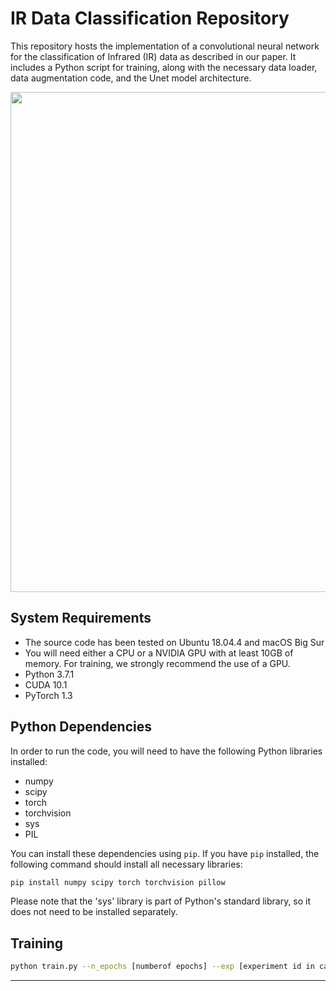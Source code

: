 

# IR Data Classification Repository

This repository hosts the implementation of a convolutional neural network for the classification of Infrared (IR) data as described in our paper. It includes a Python script for training, along with the necessary data loader, data augmentation code, and the Unet model architecture.

<img src="fig/PT2_Figure 4.png" width="800px"/>

## System Requirements
- The source code has been tested on Ubuntu 18.04.4 and macOS Big Sur
- You will need either a CPU or a NVIDIA GPU with at least 10GB of memory. For training, we strongly recommend the use of a GPU.
- Python 3.7.1 
- CUDA 10.1
- PyTorch 1.3

## Python Dependencies
In order to run the code, you will need to have the following Python libraries installed:

- numpy
- scipy
- torch
- torchvision
- sys
- PIL

You can install these dependencies using `pip`. If you have `pip` installed, the following command should install all necessary libraries:

```bash
pip install numpy scipy torch torchvision pillow
```

Please note that the 'sys' library is part of Python's standard library, so it does not need to be installed separately.

## Training

```bash
python train.py --n_epochs [numberof epochs] --exp [experiment id in case of runing multiple experiments] --batch_size [batch size] --lr [learning rate] 

```

---

